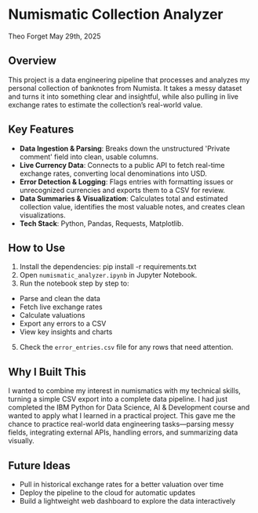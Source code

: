 # Numismatic Collection Analyzer

Theo Forget
May 29th, 2025

## Overview
This project is a data engineering pipeline that processes and analyzes my personal collection of banknotes from Numista. It takes a messy dataset and turns it into something clear and insightful, while also pulling in live exchange rates to estimate the collection’s real-world value.

## Key Features
- **Data Ingestion & Parsing**: Breaks down the unstructured 'Private comment' field into clean, usable columns.
- **Live Currency Data**: Connects to a public API to fetch real-time exchange rates, converting local denominations into USD.
- **Error Detection & Logging**: Flags entries with formatting issues or unrecognized currencies and exports them to a CSV for review.
- **Data Summaries & Visualization**: Calculates total and estimated collection value, identifies the most valuable notes, and creates clean visualizations.
- **Tech Stack**: Python, Pandas, Requests, Matplotlib.

## How to Use
1. Install the dependencies: pip install -r requirements.txt
2. Open `numismatic_analyzer.ipynb` in Jupyter Notebook.
3. Run the notebook step by step to:
- Parse and clean the data
- Fetch live exchange rates
- Calculate valuations
- Export any errors to a CSV
- View key insights and charts
5. Check the `error_entries.csv` file for any rows that need attention.

## Why I Built This
I wanted to combine my interest in numismatics with my technical skills, turning a simple CSV export into a complete data pipeline. I had just completed the IBM Python for Data Science, AI & Development course and wanted to apply what I learned in a practical project. This gave me the chance to practice real-world data engineering tasks—parsing messy fields, integrating external APIs, handling errors, and summarizing data visually.

## Future Ideas
- Pull in historical exchange rates for a better valuation over time
- Deploy the pipeline to the cloud for automatic updates
- Build a lightweight web dashboard to explore the data interactively
